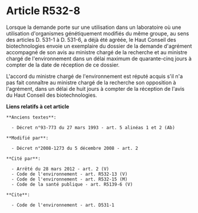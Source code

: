 # Article R532-8

Lorsque la demande porte sur une utilisation dans un laboratoire où une utilisation d'organismes génétiquement modifiés du
même groupe, au sens des articles D. 531-1 à D. 531-6, a déjà été agréée, le Haut Conseil des biotechnologies envoie un
exemplaire du dossier de la demande d'agrément accompagné de son avis au ministre chargé de la recherche et au ministre
chargé de l'environnement dans un délai maximum de quarante-cinq jours à compter de la date de réception de ce dossier.

L'accord du ministre chargé de l'environnement est réputé acquis s'il n'a pas fait connaître au ministre chargé de la
recherche son opposition à l'agrément, dans un délai de huit jours à compter de la réception de l'avis du Haut Conseil des
biotechnologies.

**Liens relatifs à cet article**

	**Anciens textes**:

	  - Décret n°93-773 du 27 mars 1993 - art. 5 alinéas 1 et 2 (Ab)

	**Modifié par**:

	  - Décret n°2008-1273 du 5 décembre 2008 - art. 2

	**Cité par**:

	  - Arrêté du 28 mars 2012 - art. 2 (V)
	  - Code de l'environnement - art. R532-13 (V)
	  - Code de l'environnement - art. R532-15 (M)
	  - Code de la santé publique - art. R5139-6 (V)

	**Cite**:

	  - Code de l'environnement - art. D531-1
